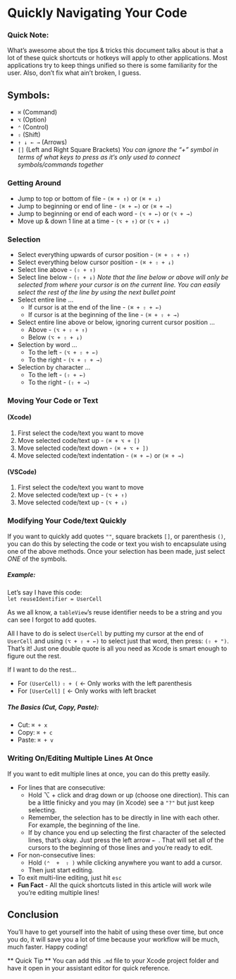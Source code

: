 # Quickly Navigating Your Code

### Quick Note:
What’s awesome about the tips & tricks this document talks about is that a lot of these quick shortcuts or hotkeys will apply to other applications. Most applications try to keep things unified so there is some familiarity for the user. Also, don’t fix what ain’t broken, I guess.

## Symbols:
- `⌘` (Command)
- `⌥` (Option)
- `⌃` (Control)
- `⇧` (Shift)
- `↑ ↓ ← →` (Arrows)
- `[]` (Left and Right Square Brackets)
*You can ignore the “+” symbol in terms of what keys to press as it’s only used to connect symbols/commands together*

### Getting Around
- Jump to top or bottom of file -  `(⌘ + ↑)`  or  `(⌘ + ↓)`
- Jump to beginning or end of line - `(⌘ + ←)` or `(⌘ + →)`
- Jump to beginning or end of each word - `(⌥ + ←)`  or `(⌥ + →)`
- Move up & down 1 line at a time - `(⌥ + ↑)` or `(⌥ + ↓)`

### Selection
- Select everything upwards of cursor position - `(⌘ + ⇧ + ↑)`
- Select everything below cursor position - `(⌘ + ⇧ + ↓)`
- Select line above - `(⇧ + ↑)`
- Select line below - `(⇧ + ↓)`
*Note that the line below or above will only be selected from where your cursor is on the current line. You can easily select the rest of the line by using the next bullet point*
- Select entire line …
	- If cursor is at the end of the line - `(⌘ + ⇧ + ←)`
	- If cursor is at the beginning of the line - `(⌘ + ⇧ + →)`
- Select entire line above or below, ignoring current cursor position …
	- Above - `(⌥ + ⇧ + ↑)`
	- Below `(⌥ + ⇧ + ↓)`
- Selection by word …
	- To the left - `(⌥ + ⇧ + ←)`
	- To the right - `(⌥ + ⇧ + →)`
- Selection by character …
	- To the left - `(⇧ + ←)`
	- To the right - `(⇧ + →)`

### Moving Your Code or Text
#### (Xcode)
1. First select the code/text you want to move
2. Move selected code/text up - `(⌘ + ⌥ + [)`
3. Move selected code/text down - `(⌘ + ⌥ + ])`
4. Move selected code/text indentation - `(⌘ + ←)` or `(⌘ + →)`

#### (VSCode)
1. First select the code/text you want to move
2. Move selected code/text up - `(⌥ + ↑)`
3. Move selected code/text up - `(⌥ + ↓)`

### Modifying Your Code/text Quickly
If you want to quickly add quotes `""`, square brackets `[]`, or parenthesis `()`, you can do this by selecting the code or text you wish to encapsulate using one of the above methods. Once your selection has been made, just select _ONE_ of the symbols.  

##### Example:
Let’s say I have this code:  
`let reuseIdentifier = UserCell`

As we all know, a `tableView`’s reuse identifier needs to be a string and you can see I forgot to add quotes.

All I have to do is select `UserCell` by putting my cursor at the end of `UserCell` and using `(⌥ + ⇧ + ←)` to select just that word, then press: `(⇧ + ")`. That’s it! Just one double quote is all you need as Xcode is smart enough to figure out the rest.  
  
If I want to do the rest…
- For `(UserCell)`  `⇧ + (`   \<- Only works with the left parenthesis
- For `[UserCell]`  `[`  \<- Only works with left bracket

##### The Basics (Cut, Copy, Paste):
- Cut: `⌘ + x`
- Copy: `⌘ + c`
- Paste: `⌘ + v`


### Writing On/Editing Multiple Lines At Once
If you want to edit multiple lines at once, you can do this pretty easily.  

- For lines that are consecutive:
	- Hold ⌥ + click and drag down or up (choose one direction). This can be a little finicky and you may (in Xcode) see a `"?"` but just keep selecting.
	- Remember, the selection has to be directly in line with each other. For example, the beginning of the line.
	- If by chance you end up selecting the first character of the selected lines, that’s okay. Just press the left arrow `← `. That will set all of the cursors to the beginning of those lines and you’re ready to edit.
- For non-consecutive lines:
	- Hold `(⌃  +  ⇧ )` while clicking anywhere you want to add a cursor.
	- Then just start editing.
- To exit multi-line editing, just hit `esc`
- **Fun Fact** - All the quick shortcuts listed in this article will work wile you’re editing multiple lines!


## Conclusion
You’ll have to get yourself into the habit of using these over time, but once you do, it will save you a lot of time because your workflow will be much, much faster. Happy coding!

** Quick Tip **
You can add this `.md` file to your Xcode project folder and have it open in your assistant editor for quick reference. 